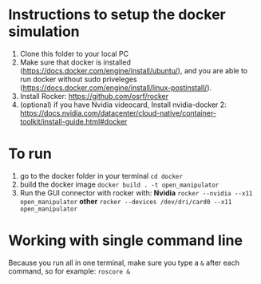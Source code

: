 # Instructions to setup the docker simulation

1. Clone this folder to your local PC
2. Make sure that docker is installed (https://docs.docker.com/engine/install/ubuntu/), and you are able to run docker without sudo priveleges (https://docs.docker.com/engine/install/linux-postinstall/).
3. Install Rocker: https://github.com/osrf/rocker
4. (optional) if you have Nvidia videocard, Install nvidia-docker 2: https://docs.nvidia.com/datacenter/cloud-native/container-toolkit/install-guide.html#docker

# To run
1. go to the docker folder in your terminal `cd docker`
2. build the docker image `docker build . -t open_manipulator`
3. Run the GUI connector with rocker with:
**Nvidia** `rocker --nvidia --x11 open_manipulator`
**other** `rocker --devices /dev/dri/card0 --x11 open_manipulator`

# Working with single command line
Because you run all in one terminal, make sure you type a `&` after each command, so for example: `roscore &`
